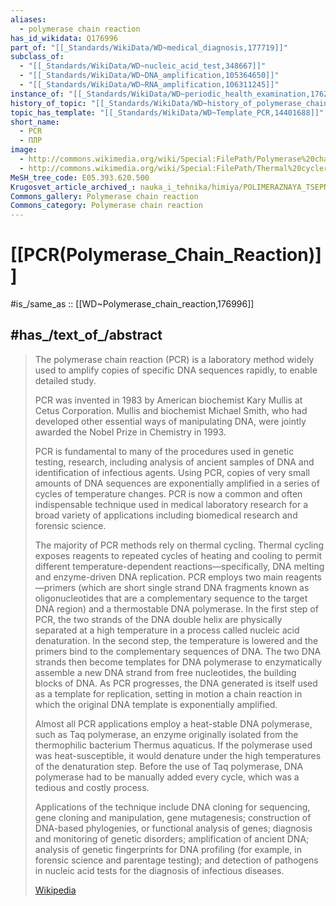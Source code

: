 ```yaml
---
aliases:
  - polymerase chain reaction
has_id_wikidata: Q176996
part_of: "[[_Standards/WikiData/WD~medical_diagnosis,177719]]"
subclass_of:
  - "[[_Standards/WikiData/WD~nucleic_acid_test,348667]]"
  - "[[_Standards/WikiData/WD~DNA_amplification,105364650]]"
  - "[[_Standards/WikiData/WD~RNA_amplification,106311245]]"
instance_of: "[[_Standards/WikiData/WD~periodic_health_examination,1762591]]"
history_of_topic: "[[_Standards/WikiData/WD~history_of_polymerase_chain_reaction,5868383]]"
topic_has_template: "[[_Standards/WikiData/WD~Template_PCR,14401688]]"
short_name:
  - PCR
  - ПЛР
image:
  - http://commons.wikimedia.org/wiki/Special:FilePath/Polymerase%20chain%20reaction-en.svg
  - http://commons.wikimedia.org/wiki/Special:FilePath/Thermal%20cycler%20for%20PCR.jpg
MeSH_tree_code: E05.393.620.500
Krugosvet_article_archived_: nauka_i_tehnika/himiya/POLIMERAZNAYA_TSEPNAYA_REAKTSIYA.html
Commons_gallery: Polymerase chain reaction
Commons_category: Polymerase chain reaction
---
```


# [[PCR(Polymerase_Chain_Reaction)]] 

#is_/same_as :: [[WD~Polymerase_chain_reaction,176996]] 

## #has_/text_of_/abstract 

> The polymerase chain reaction (PCR) is a  laboratory method widely used 
> to amplify copies of  specific DNA sequences rapidly, to enable detailed study. 
> 
> PCR was invented in 1983 by American biochemist Kary Mullis at Cetus Corporation. 
> Mullis and biochemist Michael Smith, 
> who had developed other essential ways of manipulating DNA, 
> were jointly awarded the Nobel Prize in Chemistry in 1993.
>
> PCR is fundamental to many of the procedures used in genetic testing, research, including analysis of ancient samples of DNA and identification of infectious agents. Using PCR, copies of very small amounts of DNA sequences are exponentially amplified in a series of cycles of temperature changes. PCR is now a common and often indispensable technique used in medical laboratory research for a broad variety of applications including biomedical research and forensic science.
>
> The majority of PCR methods rely on thermal cycling. Thermal cycling exposes reagents to repeated cycles of heating and cooling to permit different temperature-dependent reactions—specifically, DNA melting and enzyme-driven DNA replication. PCR employs two main reagents—primers (which are short single strand DNA fragments known as oligonucleotides that are a complementary sequence to the target DNA region) and a thermostable DNA polymerase. In the first step of PCR, the two strands of the DNA double helix are physically separated at a high temperature in a process called nucleic acid denaturation. In the second step, the temperature is lowered and the primers bind to the complementary sequences of DNA. The two DNA strands then become templates for DNA polymerase to enzymatically assemble a new DNA strand from free nucleotides, the building blocks of DNA. As PCR progresses, the DNA generated is itself used as a template for replication, setting in motion a chain reaction in which the original DNA template is exponentially amplified.
>
> Almost all PCR applications employ a heat-stable DNA polymerase, such as Taq polymerase, an enzyme originally isolated from the thermophilic bacterium Thermus aquaticus. If the polymerase used was heat-susceptible, it would denature under the high temperatures of the denaturation step. Before the use of Taq polymerase, DNA polymerase had to be manually added every cycle, which was a tedious and costly process.
>
> Applications of the technique include DNA cloning for sequencing, gene cloning and manipulation, gene mutagenesis; construction of DNA-based phylogenies, or functional analysis of genes; diagnosis and monitoring of genetic disorders; amplification of ancient DNA; analysis of genetic fingerprints for DNA profiling (for example, in forensic science and parentage testing); and detection of pathogens in nucleic acid tests for the diagnosis of infectious diseases.
>
> [Wikipedia](https://en.wikipedia.org/wiki/Polymerase%20chain%20reaction) 

